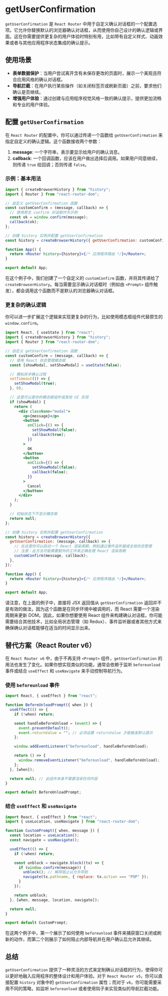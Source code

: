 # getUserConfirmation

`getUserConfirmation` 是 `React Router` 中用于自定义确认对话框的一个配置选项。它允许你替换默认的浏览器确认对话框，从而使用你自己设计的确认逻辑或界面。这在你需要提供更复杂的用户体验时特别有用，比如带有自定义样式、动画效果或者与其他应用程序状态集成的确认提示。

## 使用场景

- **表单数据保护**：当用户尝试离开含有未保存更改的页面时，展示一个美观且符合应用风格的确认对话框。
- **导航拦截**：在用户执行某些操作（如关闭标签页或刷新页面）之前，要求他们确认是否继续。
- **增强用户体验**：通过创建与应用程序视觉风格一致的确认提示，提供更加流畅和专业的用户体验。

## 配置 `getUserConfirmation`

在 `React Router` 的配置中，你可以通过传递一个函数给 `getUserConfirmation` 来指定自定义的确认逻辑。这个函数接收两个参数：

1. **message**: 一个字符串，表示要显示给用户的确认消息。
2. **callback**: 一个回调函数，应该在用户做出选择后调用。如果用户同意继续，则传递 `true` 给回调；否则传递 `false`。

### 示例：基本用法

```jsx
import { createBrowserHistory } from "history";
import { Router } from "react-router-dom";

// 自定义 getUserConfirmation 函数
const customConfirm = (message, callback) => {
  // 使用原生 confirm 对话框作为示例
  const ok = window.confirm(message);
  callback(ok);
};

// 创建 history 实例并配置 getUserConfirmation
const history = createBrowserHistory({ getUserConfirmation: customConfirm });

function App() {
  return <Router history={history}>{/* 应用程序路由 */}</Router>;
}

export default App;
```

在这个例子中，我们创建了一个自定义的 `customConfirm` 函数，并将其传递给了 `createBrowserHistory`。每当需要显示确认对话框时（例如由 `<Prompt>` 组件触发），都会调用这个函数而不是默认的浏览器确认对话框。

### 更复杂的确认逻辑

你可以进一步扩展这个逻辑来实现更复杂的行为，比如使用模态框组件代替原生的 `window.confirm`。

```jsx
import React, { useState } from "react";
import { createBrowserHistory } from "history";
import { Router } from "react-router-dom";

// 自定义 getUserConfirmation 函数
const customConfirm = (message, callback) => {
  // 使用 React 状态管理模态框
  const [showModal, setShowModal] = useState(false);

  // 模拟异步确认过程
  setTimeout(() => {
    setShowModal(true);
  }, 0);

  // 这里可以是你的模态框组件或其他 UI 实现
  if (showModal) {
    return (
      <div className="modal">
        <p>{message}</p>
        <button
          onClick={() => {
            setShowModal(false);
            callback(true);
          }}
        >
          OK
        </button>
        <button
          onClick={() => {
            setShowModal(false);
            callback(false);
          }}
        >
          Cancel
        </button>
      </div>
    );
  }

  // 初始状态下不显示模态框
  return null;
};

// 创建 history 实例并配置 getUserConfirmation
const history = createBrowserHistory({
  getUserConfirmation: (message, callback) => {
    // 在这里你可以启动一个 React 渲染周期，例如通过事件监听器或全局状态管理
    // 注意：此方法可能需要额外的工作来正确处理 React 渲染周期
    customConfirm(message, callback);
  },
});

function App() {
  return <Router history={history}>{/* 应用程序路由 */}</Router>;
}

export default App;
```

请注意，在上面的例子中，直接将 JSX 返回值从 `getUserConfirmation` 返回并不是有效的做法，因为这个函数是在同步环境中被调用的，而 React 需要一个渲染周期来更新 DOM。因此，如果你想要使用 React 组件来构建确认对话框，你可能需要结合其他技术，比如全局状态管理（如 Redux）、事件监听器或者其他方式来确保确认对话框能够在适当的时间显示出来。

## 替代方案（React Router v6）

在 `React Router v6` 中，由于不再支持 `<Prompt>` 组件，`getUserConfirmation` 的用法也发生了变化。如果你想实现类似的功能，通常会依赖于监听 `beforeunload` 事件或结合 `useEffect` 和 `useNavigate` 来手动控制导航行为。

### 使用 `beforeunload` 事件

```jsx
import React, { useEffect } from "react";

function BeforeUnloadPrompt({ when }) {
  useEffect(() => {
    if (!when) return;

    const handleBeforeUnload = (event) => {
      event.preventDefault();
      event.returnValue = ""; // 必须设置 returnValue 才能触发默认提示
    };

    window.addEventListener("beforeunload", handleBeforeUnload);

    return () => {
      window.removeEventListener("beforeunload", handleBeforeUnload);
    };
  }, [when]);

  return null; // 此组件本身不需要渲染任何内容
}

export default BeforeUnloadPrompt;
```

### 结合 `useEffect` 和 `useNavigate`

```jsx
import React, { useEffect } from "react";
import { useLocation, useNavigate } from "react-router-dom";

function CustomPrompt({ when, message }) {
  const location = useLocation();
  const navigate = useNavigate();

  useEffect(() => {
    if (!when) return;

    const unblock = navigate.block((tx) => {
      if (window.confirm(message)) {
        unblock(); // 解除阻止以允许导航
        navigate(tx.pathname, { replace: tx.action === "POP" });
      }
    });

    return unblock;
  }, [when, message, location, navigate]);

  return null;
}

export default CustomPrompt;
```

在这两个例子中，第一个展示了如何使用 `beforeunload` 事件来捕获窗口关闭或刷新的动作，而第二个则展示了如何阻止内部导航并在用户确认后允许其继续。

## 总结

`getUserConfirmation` 提供了一种灵活的方式来定制确认对话框的行为，使得你可以更好地融入应用程序的整体设计和用户体验。对于 `React Router v5`，你可以直接配置 `history` 对象中的 `getUserConfirmation` 属性；而对于 `v6`，你可能需要采用不同的策略，如监听 `beforeunload` 或者使用钩子来实现类似的导航拦截功能。
